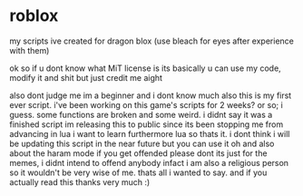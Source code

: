 # roblox
my scripts ive created for dragon blox (use bleach for eyes after experience with them)

ok so if u dont know what MiT license is its basically u can use my code, modify it and shit but just credit me aight

also dont judge me im a beginner and  i dont know much also this is my first ever script. i've been working on this game's scripts for 2 weeks? or so; i guess.
some functions are broken and some weird. i didnt say it was a finished script im releasing this to public since its been stopping me from advancing in lua
i want to learn furthermore lua so thats it. i dont think i will be updating this script in the near future but you can use it
oh and also about the haram mode if you get offended please dont its just for the memes, i didnt intend to offend anybody infact i am also a religious person so it
wouldn't be very wise of me. thats all i wanted to say. and if you actually read this thanks very much :)
